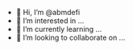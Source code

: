 - 👋 Hi, I’m @abmdefi
- 👀 I’m interested in ...
- 🌱 I’m currently learning ...
- 💞️ I’m looking to collaborate on ...


<!---
abmdefi/abmdefi is a ✨ special ✨ repository because its `README.md` (this file) appears on your GitHub profile.
You can click the Preview link to take a look at your changes.
--->

